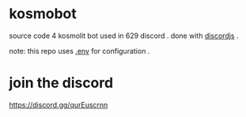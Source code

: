 # kosmobot
source code 4 kosmolit bot used in 629 discord . done with [discordjs](https://discord.js.org/) .

note: this repo uses [.env](https://www.npmjs.com/package/dotenv) for configuration . 
# join the discord
https://discord.gg/qurEuscrnn
